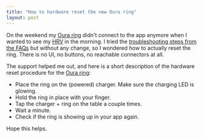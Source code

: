 ```yaml
---
title: "How to hardware reset the new Oura ring"
layout: post
---
```

On the weekend my [Oura ring][0] didn't connect to the app anymore when I wanted to see my [HRV][1] in the morning. I tried the [troubleshooting steps from the FAQs][2] but without any change, so I wondered how to actually reset the ring. There is no UI, no buttons, no reachable connectors at all.

The support helped me out, and here is a short description of the hardware reset procedure for the [Oura ring][0]:

* Place the ring on the (powered) charger. Make sure the charging LED is glowing.
* Hold the ring in place with your finger.
* Tap the charger + ring on the table a couple times.
* Wait a minute.
* Check if the ring is showing up in your app again.

Hope this helps.

[0]: https://ouraring.com/
[1]: https://en.wikipedia.org/wiki/Heart_rate_variability
[2]: https://help.ouraring.com/troubleshooting/my-ring-wont-connect-to-my-phone
